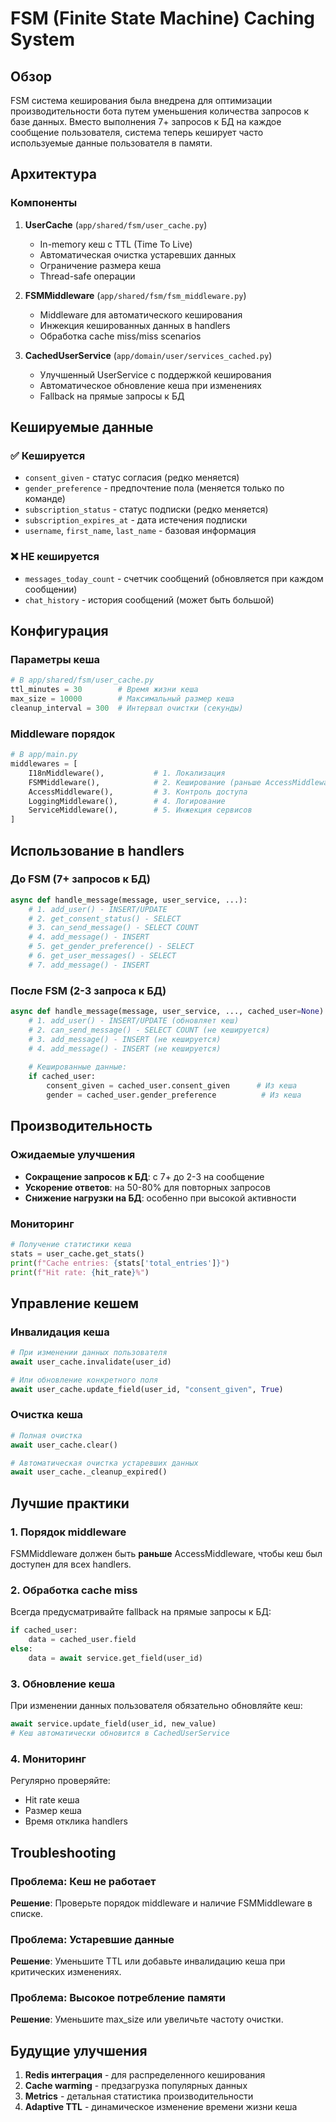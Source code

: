 # FSM (Finite State Machine) Caching System

## Обзор

FSM система кеширования была внедрена для оптимизации производительности бота путем уменьшения количества запросов к базе данных. Вместо выполнения 7+ запросов к БД на каждое сообщение пользователя, система теперь кеширует часто используемые данные пользователя в памяти.

## Архитектура

### Компоненты

1. **UserCache** (`app/shared/fsm/user_cache.py`)
   - In-memory кеш с TTL (Time To Live)
   - Автоматическая очистка устаревших данных
   - Ограничение размера кеша
   - Thread-safe операции

2. **FSMMiddleware** (`app/shared/fsm/fsm_middleware.py`)
   - Middleware для автоматического кеширования
   - Инжекция кешированных данных в handlers
   - Обработка cache miss/miss scenarios

3. **CachedUserService** (`app/domain/user/services_cached.py`)
   - Улучшенный UserService с поддержкой кеширования
   - Автоматическое обновление кеша при изменениях
   - Fallback на прямые запросы к БД

## Кешируемые данные

### ✅ Кешируется
- `consent_given` - статус согласия (редко меняется)
- `gender_preference` - предпочтение пола (меняется только по команде)
- `subscription_status` - статус подписки (редко меняется)
- `subscription_expires_at` - дата истечения подписки
- `username`, `first_name`, `last_name` - базовая информация

### ❌ НЕ кешируется
- `messages_today_count` - счетчик сообщений (обновляется при каждом сообщении)
- `chat_history` - история сообщений (может быть большой)

## Конфигурация

### Параметры кеша
```python
# В app/shared/fsm/user_cache.py
ttl_minutes = 30        # Время жизни кеша
max_size = 10000        # Максимальный размер кеша
cleanup_interval = 300  # Интервал очистки (секунды)
```

### Middleware порядок
```python
# В app/main.py
middlewares = [
    I18nMiddleware(),           # 1. Локализация
    FSMMiddleware(),            # 2. Кеширование (раньше AccessMiddleware)
    AccessMiddleware(),         # 3. Контроль доступа
    LoggingMiddleware(),        # 4. Логирование
    ServiceMiddleware(),        # 5. Инжекция сервисов
]
```

## Использование в handlers

### До FSM (7+ запросов к БД)
```python
async def handle_message(message, user_service, ...):
    # 1. add_user() - INSERT/UPDATE
    # 2. get_consent_status() - SELECT
    # 3. can_send_message() - SELECT COUNT
    # 4. add_message() - INSERT
    # 5. get_gender_preference() - SELECT
    # 6. get_user_messages() - SELECT
    # 7. add_message() - INSERT
```

### После FSM (2-3 запроса к БД)
```python
async def handle_message(message, user_service, ..., cached_user=None):
    # 1. add_user() - INSERT/UPDATE (обновляет кеш)
    # 2. can_send_message() - SELECT COUNT (не кешируется)
    # 3. add_message() - INSERT (не кешируется)
    # 4. add_message() - INSERT (не кешируется)
    
    # Кешированные данные:
    if cached_user:
        consent_given = cached_user.consent_given      # Из кеша
        gender = cached_user.gender_preference          # Из кеша
```

## Производительность

### Ожидаемые улучшения
- **Сокращение запросов к БД**: с 7+ до 2-3 на сообщение
- **Ускорение ответов**: на 50-80% для повторных запросов
- **Снижение нагрузки на БД**: особенно при высокой активности

### Мониторинг
```python
# Получение статистики кеша
stats = user_cache.get_stats()
print(f"Cache entries: {stats['total_entries']}")
print(f"Hit rate: {hit_rate}%")
```

## Управление кешем

### Инвалидация кеша
```python
# При изменении данных пользователя
await user_cache.invalidate(user_id)

# Или обновление конкретного поля
await user_cache.update_field(user_id, "consent_given", True)
```

### Очистка кеша
```python
# Полная очистка
await user_cache.clear()

# Автоматическая очистка устаревших данных
await user_cache._cleanup_expired()
```

## Лучшие практики

### 1. Порядок middleware
FSMMiddleware должен быть **раньше** AccessMiddleware, чтобы кеш был доступен для всех handlers.

### 2. Обработка cache miss
Всегда предусматривайте fallback на прямые запросы к БД:
```python
if cached_user:
    data = cached_user.field
else:
    data = await service.get_field(user_id)
```

### 3. Обновление кеша
При изменении данных пользователя обязательно обновляйте кеш:
```python
await service.update_field(user_id, new_value)
# Кеш автоматически обновится в CachedUserService
```

### 4. Мониторинг
Регулярно проверяйте:
- Hit rate кеша
- Размер кеша
- Время отклика handlers

## Troubleshooting

### Проблема: Кеш не работает
**Решение**: Проверьте порядок middleware и наличие FSMMiddleware в списке.

### Проблема: Устаревшие данные
**Решение**: Уменьшите TTL или добавьте инвалидацию кеша при критических изменениях.

### Проблема: Высокое потребление памяти
**Решение**: Уменьшите max_size или увеличьте частоту очистки.

## Будущие улучшения

1. **Redis интеграция** - для распределенного кеширования
2. **Cache warming** - предзагрузка популярных данных
3. **Metrics** - детальная статистика производительности
4. **Adaptive TTL** - динамическое изменение времени жизни кеша
